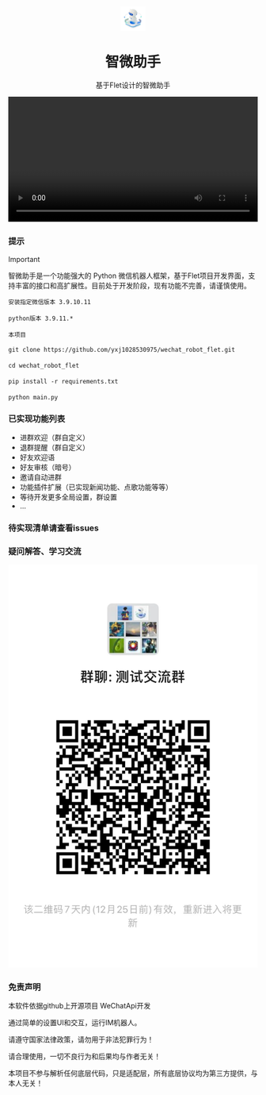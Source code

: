 
<p align="center">
  <img width="10%" align="center" src="docs/wechat_robot/logo_robot.png" alt="logo">
</p>

<h1 align="center">
  智微助手
  </br>
</h1>

<p align="center">
  基于Flet设计的智微助手
</p>

<div align="center">
    <kbd>
      <video width="100%" align="center" src="https://github.com/user-attachments/assets/80a8c246-1698-4396-8415-a6d55ad85e8a" alt="demo">
    </kbd>
</div>


### 提示
> [!IMPORTANT]
> 智微助手是一个功能强大的 Python 微信机器人框架，基于Flet项目开发界面，支持丰富的接口和高扩展性。目前处于开发阶段，现有功能不完善，请谨慎使用。

```
安装指定微信版本 3.9.10.11

python版本 3.9.11.*

本项目
```

```
git clone https://github.com/yxj1028530975/wechat_robot_flet.git

cd wechat_robot_flet

pip install -r requirements.txt

python main.py
```

### 已实现功能列表
- 进群欢迎（群自定义）
- 退群提醒（群自定义）
- 好友欢迎语
- 好友审核（暗号）
- 邀请自动进群
- 功能插件扩展（已实现新闻功能、点歌功能等等）
- 等待开发更多全局设置，群设置
- ...
### 待实现清单请查看issues

### 疑问解答、学习交流
![alt text](docs/wechat_robot/jl.jpg)


### 免责声明
本软件依据github上开源项目 WeChatApi开发

通过简单的设置UI和交互，运行IM机器人。

请遵守国家法律政策，请勿用于非法犯罪行为！

请合理使用，一切不良行为和后果均与作者无关！

本项目不参与解析任何底层代码，只是适配层，所有底层协议均为第三方提供，与本人无关！